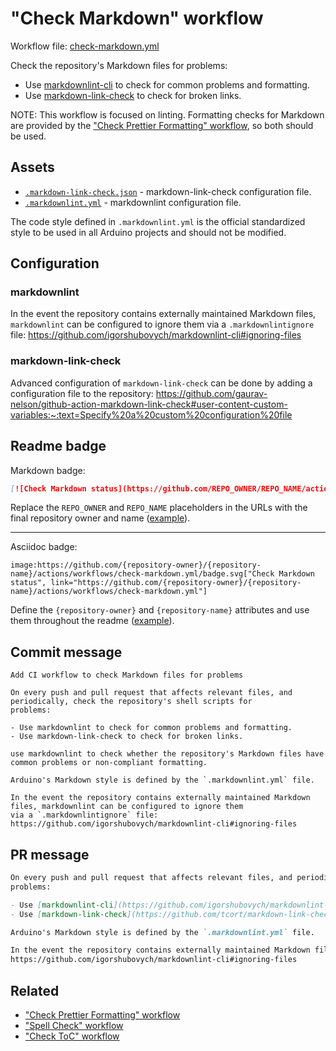 # "Check Markdown" workflow

Workflow file: [check-markdown.yml](check-markdown.yml)

Check the repository's Markdown files for problems:

- Use [markdownlint-cli](https://github.com/igorshubovych/markdownlint-cli) to check for common problems and formatting.
- Use [markdown-link-check](https://github.com/tcort/markdown-link-check) to check for broken links.

NOTE: This workflow is focused on linting. Formatting checks for Markdown are provided by the ["Check Prettier Formatting" workflow](check-prettier-formatting.md), so both should be used.

## Assets

- [`.markdown-link-check.json`](assets/check-markdown/.markdown-link-check.json) - markdown-link-check configuration file.
- [`.markdownlint.yml`](assets/check-markdown/.markdownlint.yml) - markdownlint configuration file.

The code style defined in `.markdownlint.yml` is the official standardized style to be used in all Arduino projects and should not be modified.

## Configuration

### markdownlint

In the event the repository contains externally maintained Markdown files, `markdownlint` can be configured to ignore them via a `.markdownlintignore` file:
https://github.com/igorshubovych/markdownlint-cli#ignoring-files

### markdown-link-check

Advanced configuration of `markdown-link-check` can be done by adding a configuration file to the repository:
https://github.com/gaurav-nelson/github-action-markdown-link-check#user-content-custom-variables:~:text=Specify%20a%20custom%20configuration%20file

## Readme badge

Markdown badge:

```markdown
[![Check Markdown status](https://github.com/REPO_OWNER/REPO_NAME/actions/workflows/check-markdown.yml/badge.svg)](https://github.com/REPO_OWNER/REPO_NAME/actions/workflows/check-markdown.yml)
```

Replace the `REPO_OWNER` and `REPO_NAME` placeholders in the URLs with the final repository owner and name ([example](https://raw.githubusercontent.com/arduino-libraries/ArduinoIoTCloud/master/README.md)).

---

Asciidoc badge:

```adoc
image:https://github.com/{repository-owner}/{repository-name}/actions/workflows/check-markdown.yml/badge.svg["Check Markdown status", link="https://github.com/{repository-owner}/{repository-name}/actions/workflows/check-markdown.yml"]
```

Define the `{repository-owner}` and `{repository-name}` attributes and use them throughout the readme ([example](https://raw.githubusercontent.com/arduino-libraries/WiFiNINA/master/README.adoc)).

## Commit message

```
Add CI workflow to check Markdown files for problems

On every push and pull request that affects relevant files, and periodically, check the repository's shell scripts for
problems:

- Use markdownlint to check for common problems and formatting.
- Use markdown-link-check to check for broken links.

use markdownlint to check whether the repository's Markdown files have
common problems or non-compliant formatting.

Arduino's Markdown style is defined by the `.markdownlint.yml` file.

In the event the repository contains externally maintained Markdown files, markdownlint can be configured to ignore them
via a `.markdownlintignore` file:
https://github.com/igorshubovych/markdownlint-cli#ignoring-files
```

## PR message

```markdown
On every push and pull request that affects relevant files, and periodically, check the repository's shell scripts for
problems:

- Use [markdownlint-cli](https://github.com/igorshubovych/markdownlint-cli) to check for common problems and formatting.
- Use [markdown-link-check](https://github.com/tcort/markdown-link-check) to check for broken links.

Arduino's Markdown style is defined by the `.markdownlint.yml` file.

In the event the repository contains externally maintained Markdown files, markdownlint can be configured to ignore them via a `.markdownlintignore` file:
https://github.com/igorshubovych/markdownlint-cli#ignoring-files
```

## Related

- ["Check Prettier Formatting" workflow](check-prettier-formatting.md)
- ["Spell Check" workflow](spell-check.md)
- ["Check ToC" workflow](check-toc.md)
